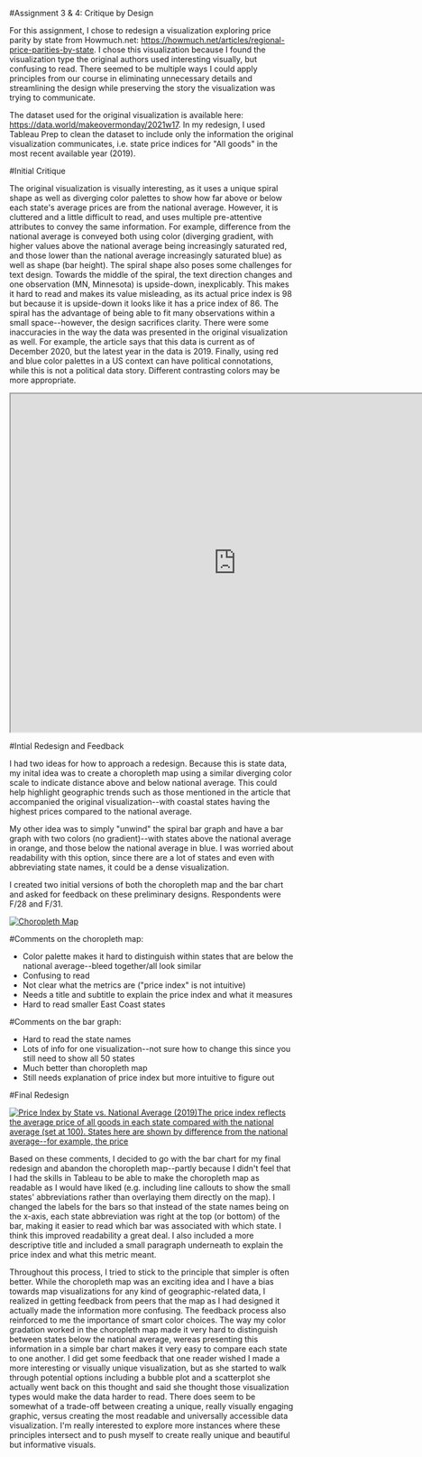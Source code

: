 #Assignment 3 & 4: Critique by Design

For this assignment, I chose to redesign a visualization exploring price parity by state from Howmuch.net: https://howmuch.net/articles/regional-price-parities-by-state. I chose this visualization because I found the visualization type the original authors used interesting visually, but confusing to read. There seemed to be multiple ways I could apply principles from our course in eliminating unnecessary details and streamlining the design while preserving the story the visualization was trying to communicate. 

The dataset used for the original visualization is available here: https://data.world/makeovermonday/2021w17. In my redesign, I used Tableau Prep to clean the dataset to include only the information the original visualization communicates, i.e. state price indices for "All goods" in the most recent available year (2019).

#Initial Critique

The original visualization is visually interesting, as it uses a unique spiral shape as well as diverging color palettes to show how far above or below each state's average prices are from the national average. However, it is cluttered and a little difficult to read, and uses multiple pre-attentive attributes to convey the same information. For example, difference from the national average is conveyed both using color (diverging gradient, with higher values above the national average being increasingly saturated red, and those lower than the national average increasingly saturated blue) as well as shape (bar height). The spiral shape also poses some challenges for text design. Towards the middle of the spiral, the text direction changes and one observation (MN, Minnesota) is upside-down, inexplicably. This makes it hard to read and makes its value misleading, as its actual price index is 98 but because it is upside-down it looks like it has a price index of 86. The spiral has the advantage of being able to fit many observations within a small space--however, the design sacrifices clarity. There were some inaccuracies in the way the data was presented in the original visualization as well. For example, the article says that this data is current as of December 2020, but the latest year in the data is 2019. Finally, using red and blue color palettes in a US context can have political connotations, while this is not a political data story. Different contrasting colors may be more appropriate.

<iframe width="800" height="600" src="https://cdn.howmuch.net/articles/regional-price-parities-by-state-cfce.jpg"></iframe>

#Intial Redesign and Feedback

I had two ideas for how to approach a redesign. Because this is state data, my inital idea was to create a choropleth map using a similar diverging color scale to indicate distance above and below national average. This could help highlight geographic trends such as those mentioned in the article that accompanied the original visualization--with coastal states having the highest prices compared to the national average. 

My other idea was to simply "unwind" the spiral bar graph and have a bar graph with two colors (no gradient)--with states above the national average in orange, and those below the national average in blue. I was worried about readability with this option, since there are a lot of states and even with abbreviating state names, it could be a dense visualization. 

I created two initial versions of both the choropleth map and the bar chart and asked for feedback on these preliminary designs. Respondents were F/28 and F/31.

<div class='tableauPlaceholder' id='viz1707245570410' style='position: relative'><noscript><a href='#'><img alt='Choropleth Map ' src='https:&#47;&#47;public.tableau.com&#47;static&#47;images&#47;TS&#47;TSWD_assgt34&#47;ChoroplethMap&#47;1_rss.png' style='border: none' /></a></noscript><object class='tableauViz'  style='display:none;'><param name='host_url' value='https%3A%2F%2Fpublic.tableau.com%2F' /> <param name='embed_code_version' value='3' /> <param name='site_root' value='' /><param name='name' value='TSWD_assgt34&#47;ChoroplethMap' /><param name='tabs' value='no' /><param name='toolbar' value='yes' /><param name='static_image' value='https:&#47;&#47;public.tableau.com&#47;static&#47;images&#47;TS&#47;TSWD_assgt34&#47;ChoroplethMap&#47;1.png' /> <param name='animate_transition' value='yes' /><param name='display_static_image' value='yes' /><param name='display_spinner' value='yes' /><param name='display_overlay' value='yes' /><param name='display_count' value='yes' /><param name='language' value='en-US' /><param name='filter' value='publish=yes' /></object></div>                
<script type='text/javascript'>                    
  var divElement = document.getElementById('viz1707245570410');                    
  var vizElement = divElement.getElementsByTagName('object')[0];                    
  if ( divElement.offsetWidth > 800 ) { vizElement.style.width='1000px';vizElement.style.height='827px';} else if ( divElement.offsetWidth > 500 ) { vizElement.style.width='1000px';vizElement.style.height='827px';} else { vizElement.style.width='100%';vizElement.style.height='877px';}                     
  var scriptElement = document.createElement('script');                    
  scriptElement.src = 'https://public.tableau.com/javascripts/api/viz_v1.js';                    
  vizElement.parentNode.insertBefore(scriptElement, vizElement);                
</script>

#Comments on the choropleth map:
- Color palette makes it hard to distinguish within states that are below the national average--bleed together/all look similar
- Confusing to read
- Not clear what the metrics are ("price index" is not intuitive)
- Needs a title and subtitle to explain the price index and what it measures
- Hard to read smaller East Coast states

#Comments on the bar graph:
- Hard to read the state names
- Lots of info for one visualization--not sure how to change this since you still need to show all 50 states
- Much better than choropleth map
- Still needs explanation of price index but more intuitive to figure out

#Final Redesign

<div class='tableauPlaceholder' id='viz1707245776970' style='position: relative'><noscript><a href='#'><img alt='Price Index by State vs. National Average (2019)The price index reflects the average price of all goods in each state compared with the national average (set at 100). States here are shown by difference from the national average--for example, the price  ' src='https:&#47;&#47;public.tableau.com&#47;static&#47;images&#47;TS&#47;TSWD_assgt34&#47;PriceIndexvs_NationalAverage&#47;1_rss.png' style='border: none' /></a></noscript><object class='tableauViz'  style='display:none;'><param name='host_url' value='https%3A%2F%2Fpublic.tableau.com%2F' /> <param name='embed_code_version' value='3' /> <param name='site_root' value='' /><param name='name' value='TSWD_assgt34&#47;PriceIndexvs_NationalAverage' /><param name='tabs' value='no' /><param name='toolbar' value='yes' /><param name='static_image' value='https:&#47;&#47;public.tableau.com&#47;static&#47;images&#47;TS&#47;TSWD_assgt34&#47;PriceIndexvs_NationalAverage&#47;1.png' /> <param name='animate_transition' value='yes' /><param name='display_static_image' value='yes' /><param name='display_spinner' value='yes' /><param name='display_overlay' value='yes' /><param name='display_count' value='yes' /><param name='language' value='en-US' /><param name='filter' value='publish=yes' /></object></div>                
<script type='text/javascript'>                    
  var divElement = document.getElementById('viz1707245776970');                    
  var vizElement = divElement.getElementsByTagName('object')[0];                    
  vizElement.style.width='100%';vizElement.style.height=(divElement.offsetWidth*0.75)+'px';                    
  var scriptElement = document.createElement('script');                    
  scriptElement.src = 'https://public.tableau.com/javascripts/api/viz_v1.js';                    
  vizElement.parentNode.insertBefore(scriptElement, vizElement);                
</script>

Based on these comments, I decided to go with the bar chart for my final redesign and abandon the choropleth map--partly because I didn't feel that I had the skills in Tableau to be able to make the choropleth map as readable as I would have liked (e.g. including line callouts to show the small states' abbreviations rather than overlaying them directly on the map). I changed the labels for the bars so that instead of the state names being on the x-axis, each state abbreviation was right at the top (or bottom) of the bar, making it easier to read which bar was associated with which state. I think this improved readability a great deal. I also included a more descriptive title and included a small paragraph underneath to explain the price index and what this metric meant. 

Throughout this process, I tried to stick to the principle that simpler is often better. While the choropleth map was an exciting idea and I have a bias towards map visualizations for any kind of geographic-related data, I realized in getting feedback from peers that the map as I had designed it actually made the information more confusing. The feedback process also reinforced to me the importance of smart color choices. The way my color gradation worked in the choropleth map made it very hard to distinguish between states below the national average, wereas presenting this information in a simple bar chart makes it very easy to compare each state to one another. I did get some feedback that one reader wished I made a more interesting or visually unique visualization, but as she started to walk through potential options including a bubble plot and a scatterplot she actually went back on this thought and said she thought those visualization types would make the data harder to read. There does seem to be somewhat of a trade-off between creating a unique, really visually engaging graphic, versus creating the most readable and universally accessible data visualization. I'm really interested to explore more instances where these principles intersect and to push myself to create really unique and beautiful but informative visuals.
